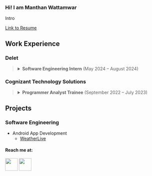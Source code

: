 ### Hi! I am Manthan Wattamwar

Intro 

[Link to Resume](https://drive.google.com/file/d/1qZc9lEPMwXsUmo5MYUtgXDHuYZQvmuBf/view?usp=sharing)

## Work Experience
### Delet

> <details>
>   <summary><strong>Software Engineering Intern</strong> (May 2024 – August 2024)</summary><br>
> 
>   <ul>
>     <li>Engineered a fine-tuned, three-way conversational AI chatbot using GPT-3.5-turbo, seamlessly integrating it with React, Node.js, and Express to handle user queries and facilitate reservations for self-guided apartment tours.</li>
>     <li>Achieved a 95% reduction in live video streaming latency by developing & migrating to a custom cloud-based API solution.</li>
>     <li>Designed & optimized streaming solution to reduce hardware dependency and cut down hardware hub cost by 30%.</li>
>   </ul>
> </details>

### Cognizant Technology Solutions
> <details>
>   <summary><strong>Programmer Analyst Trainee</strong> (September 2022 – July 2023)</summary><br>
>   
>   <ul>
>     <li>Managed authentication and authorization for Ally Financial's workforce by leveraging Okta to implement single sign-on (SSO) features, enhancing security and user accessibility.</li>
>     <li>Spearheaded the development of Python automation scripts for managing Yubikey seed files, resulting in a notable 30% reduction in lifecycle management time and markedly boosting security efficiency.</li>
>   </ul>
> </details>
> 

## Projects
### Software Engineering
- Android App Development 
  - [WeatherLive](https://github.com/Manthanwusc/WeatherLive)


<h4>Reach me at:</h4>
<a href="https://www.linkedin.com/in/manthan-wattamwar/" target="_blank"><img src="https://img.icons8.com/fluency/48/000000/linkedin-circled.png" width="40" height="40"/></a>
<a href="mailto:wattamwa@usc.edu"><img src="https://img.icons8.com/color/48/000000/gmail.png" width="40" height="40"/></a>
